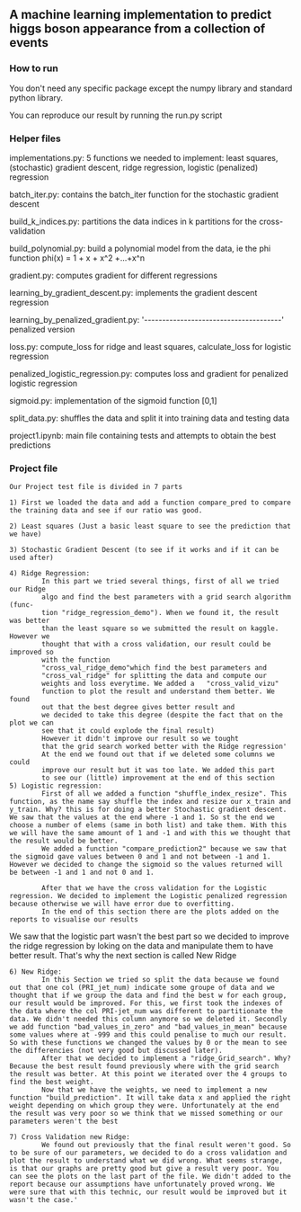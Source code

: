 ## A machine learning implementation to predict higgs boson appearance from a collection of events

### How to run
  You don't need any specific package except the numpy library and standard python library.
  
  You can reproduce our result by running the run.py script
  
### Helper files
  implementations.py: 5 functions we needed to implement: least squares, (stochastic) gradient descent, ridge regression, 
      logistic (penalized) regression
     
  batch_iter.py: contains the batch_iter function for the stochastic gradient descent
  
  build_k_indices.py: partitions the data indices in k partitions for the cross-validation
  
  build_polynomial.py: build a polynomial model from the data, ie the phi function phi(x) = 1 + x + x^2 +...+x^n
  
  gradient.py: computes gradient for different regressions
  
  learning_by_gradient_descent.py: implements the gradient descent regression
  
  learning_by_penalized_gradient.py: '--------------------------------------' penalized version 
  
  loss.py: compute_loss for ridge and least squares, calculate_loss for logistic regression
  
  penalized_logistic_regression.py: computes loss and gradient for penalized logistic regression
  
  sigmoid.py: implementation of the sigmoid function [0,1]
  
  split_data.py: shuffles the data and split it into training data and testing data
  
  project1.ipynb: main file containing tests and attempts to obtain the best predictions
 
### Project file
    Our Project test file is divided in 7 parts

    1) First we loaded the data and add a function compare_pred to compare the training data and see if our ratio was good.

    2) Least squares (Just a basic least square to see the prediction that we have)

    3) Stochastic Gradient Descent (to see if it works and if it can be used after)

    4) Ridge Regression: 
            In this part we tried several things, first of all we tried our Ridge 
            algo and find the best parameters with a grid search algorithm (func-  
            tion "ridge_regression_demo"). When we found it, the result was better  
            than the least square so we submitted the result on kaggle. However we  
            thought that with a cross validation, our result could be improved so   
            with the function  
            "cross_val_ridge_demo"which find the best parameters and  
            "cross_val_ridge" for splitting the data and compute our  
            weights and loss everytime. We added a   "cross_valid_vizu"   
            function to plot the result and understand them better. We found  
            out that the best degree gives better result and  
            we decided to take this degree (despite the fact that on the plot we can  
            see that it could explode the final result)  
            However it didn't improve our result so we tought   
            that the grid search worked better with the Ridge regression'  
            At the end we found out that if we deleted some columns we could   
            improve our result but it was too late. We added this part  
            to see our (little) improvement at the end of this section  
    5) Logistic regression:
            First of all we added a function "shuffle_index_resize". This function, as the name say shuffle the index and resize our x_train and y_train. Why? this is for doing a better Stochastic gradient descent. We saw that the values at the end where -1 and 1. So st the end we choose a number of elems (same in both list) and take them. With this we will have the same amount of 1 and -1 and with this we thought that the result would be better.
            We added a function "compare_prediction2" because we saw that the sigmoid gave values between 0 and 1 and not between -1 and 1. However we decided to change the sigmoid so the values returned will be between -1 and 1 and not 0 and 1.

            After that we have the cross validation for the Logistic regression. We decided to implement the Logistic penalized regression because otherwise we will have error due to overfitting.
            In the end of this section there are the plots added on the reports to visualise our results

We saw that the logistic part wasn't the best part so we decided to improve the ridge regression by loking on the data and manipulate them to have better result. That's why the next section is called New Ridge


    6) New Ridge:
            In this Section we tried so split the data because we found out that one col (PRI_jet_num) indicate some groupe of data and we thought that if we group the data and find the best w for each group, our result would be improved. For this, we first took the indexes of the data where the col PRI-jet_num was different to partitionate the data. We didn't needed this column anymore so we deleted it. Secondly we add function "bad_values_in_zero" and "bad_values_in_mean" because some values where at -999 and this could penalise to much our result. So with these functions we changed the values by 0 or the mean to see the differencies (not very good but discussed later). 
            After that we decided to implement a "ridge_Grid_search". Why? Because the best result found previously where with the grid search the result was better. At this point we iterated over the 4 groups to find the best weight.
            Now that we have the weights, we need to implement a new function "build_prediction". It will take data x and applied the right weight depending on which group they were. Unfortunately at the end the result was very poor so we think that we missed something or our parameters weren't the best

    7) Cross Validation new Ridge:
            We found out previously that the final result weren't good. So to be sure of our parameters, we decided to do a cross validation and plot the result to understand what we did wrong. What seems strange, is that our graphs are pretty good but give a result very poor. You can see the plots on the last part of the file. We didn't added to the report because our assumptions have unfortunately proved wrong. We were sure that with this technic, our result would be improved but it wasn't the case.'
